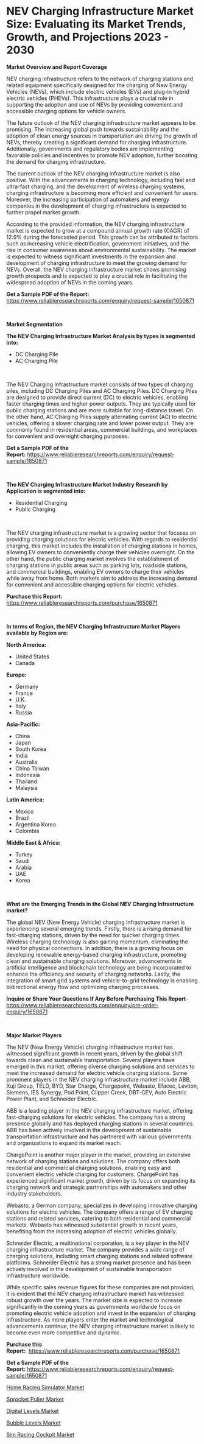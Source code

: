 <p><h1>NEV Charging Infrastructure Market Size: Evaluating its Market Trends, Growth, and Projections 2023 - 2030</h1></p><p><strong>Market Overview and Report Coverage</strong></p>
<p><p>NEV charging infrastructure refers to the network of charging stations and related equipment specifically designed for the charging of New Energy Vehicles (NEVs), which include electric vehicles (EVs) and plug-in hybrid electric vehicles (PHEVs). This infrastructure plays a crucial role in supporting the adoption and use of NEVs by providing convenient and accessible charging options for vehicle owners.</p><p>The future outlook of the NEV charging infrastructure market appears to be promising. The increasing global push towards sustainability and the adoption of clean energy sources in transportation are driving the growth of NEVs, thereby creating a significant demand for charging infrastructure. Additionally, governments and regulatory bodies are implementing favorable policies and incentives to promote NEV adoption, further boosting the demand for charging infrastructure.</p><p>The current outlook of the NEV charging infrastructure market is also positive. With the advancements in charging technology, including fast and ultra-fast charging, and the development of wireless charging systems, charging infrastructure is becoming more efficient and convenient for users. Moreover, the increasing participation of automakers and energy companies in the development of charging infrastructure is expected to further propel market growth.</p><p>According to the provided information, the NEV charging infrastructure market is expected to grow at a compound annual growth rate (CAGR) of 12.9% during the forecasted period. This growth can be attributed to factors such as increasing vehicle electrification, government initiatives, and the rise in consumer awareness about environmental sustainability. The market is expected to witness significant investments in the expansion and development of charging infrastructure to meet the growing demand for NEVs. Overall, the NEV charging infrastructure market shows promising growth prospects and is expected to play a crucial role in facilitating the widespread adoption of NEVs in the coming years.</p></p>
<p><strong>Get a Sample PDF of the Report:</strong> <a href="https://www.reliableresearchreports.com/enquiry/request-sample/1650871">https://www.reliableresearchreports.com/enquiry/request-sample/1650871</a></p>
<p>&nbsp;</p>
<p><strong>Market Segmentation</strong></p>
<p><strong>The NEV Charging Infrastructure Market Analysis by types is segmented into:</strong></p>
<p><ul><li>DC Charging Pile</li><li>AC Charging Pile</li></ul></p>
<p>&nbsp;</p>
<p><p>The NEV Charging Infrastructure market consists of two types of charging piles, including DC Charging Piles and AC Charging Piles. DC Charging Piles are designed to provide direct current (DC) to electric vehicles, enabling faster charging times and higher power outputs. They are typically used for public charging stations and are more suitable for long-distance travel. On the other hand, AC Charging Piles supply alternating current (AC) to electric vehicles, offering a slower charging rate and lower power output. They are commonly found in residential areas, commercial buildings, and workplaces for convenient and overnight charging purposes.</p></p>
<p><strong>Get a Sample PDF of the Report:</strong>&nbsp;<a href="https://www.reliableresearchreports.com/enquiry/request-sample/1650871">https://www.reliableresearchreports.com/enquiry/request-sample/1650871</a></p>
<p>&nbsp;</p>
<p><strong>The NEV Charging Infrastructure Market Industry Research by Application is segmented into:</strong></p>
<p><ul><li>Residential Charging</li><li>Public Charging</li></ul></p>
<p>&nbsp;</p>
<p><p>The NEV charging infrastructure market is a growing sector that focuses on providing charging solutions for electric vehicles. With regards to residential charging, this market includes the installation of charging stations in homes, allowing EV owners to conveniently charge their vehicles overnight. On the other hand, the public charging market involves the establishment of charging stations in public areas such as parking lots, roadside stations, and commercial buildings, enabling EV owners to charge their vehicles while away from home. Both markets aim to address the increasing demand for convenient and accessible charging options for electric vehicles.</p></p>
<p><strong>Purchase this Report:</strong>&nbsp; <a href="https://www.reliableresearchreports.com/purchase/1650871">https://www.reliableresearchreports.com/purchase/1650871</a></p>
<p>&nbsp;</p>
<p><strong>In terms of Region, the NEV Charging Infrastructure Market Players available by Region are:</strong></p>
<p>
    <p> <strong> North America: </strong>
        <ul>
            <li>United States</li>
            <li>Canada</li>
        </ul>
        </p> 
    <p> <strong> Europe: </strong>
        <ul>
            <li>Germany</li>
            <li>France</li>
            <li>U.K.</li>
            <li>Italy</li>
            <li>Russia</li>
        </ul>
        </p> 
    <p> <strong> Asia-Pacific: </strong>
        <ul>
            <li>China</li>
            <li>Japan</li>
            <li>South Korea</li>
            <li>India</li>
            <li>Australia</li>
            <li>China Taiwan</li>
            <li>Indonesia</li>
            <li>Thailand</li>
            <li>Malaysia</li>
        </ul>
        </p> 
    <p> <strong> Latin America: </strong>
        <ul>
            <li>Mexico</li>
            <li>Brazil</li>
            <li>Argentina Korea</li>
            <li>Colombia</li>
        </ul>
        </p> 
    <p> <strong> Middle East & Africa: </strong>
        <ul>
            <li>Turkey</li>
            <li>Saudi</li>
            <li>Arabia</li>
            <li>UAE</li>
            <li>Korea</li>
        </ul>
    </p>
    </p>
<p>&nbsp;</p>
<p><strong>What are the Emerging Trends in the Global NEV Charging Infrastructure market?</strong></p>
<p><p>The global NEV (New Energy Vehicle) charging infrastructure market is experiencing several emerging trends. Firstly, there is a rising demand for fast-charging stations, driven by the need for quicker charging times. Wireless charging technology is also gaining momentum, eliminating the need for physical connections. In addition, there is a growing focus on developing renewable energy-based charging infrastructure, promoting clean and sustainable charging solutions. Moreover, advancements in artificial intelligence and blockchain technology are being incorporated to enhance the efficiency and security of charging networks. Lastly, the integration of smart grid systems and vehicle-to-grid technology is enabling bidirectional energy flow and optimizing charging processes.</p></p>
<p><strong>Inquire or Share Your Questions If Any Before Purchasing This Report</strong>- <a href="https://www.reliableresearchreports.com/enquiry/pre-order-enquiry/1650871">https://www.reliableresearchreports.com/enquiry/pre-order-enquiry/1650871</a></p>
<p>&nbsp;</p>
<p><strong>Major Market Players</strong></p>
<p><p>The NEV (New Energy Vehicle) charging infrastructure market has witnessed significant growth in recent years, driven by the global shift towards clean and sustainable transportation. Several players have emerged in this market, offering diverse charging solutions and services to meet the increased demand for electric vehicle charging stations. Some prominent players in the NEV charging infrastructure market include ABB, Xuji Group, TELD, BYD, Star Charge, Chargepoint, Webasto, Efacec, Leviton, Siemens, IES Synergy, Pod Point, Clipper Creek, DBT-CEV, Auto Electric Power Plant, and Schneider Electric.</p><p>ABB is a leading player in the NEV charging infrastructure market, offering fast-charging solutions for electric vehicles. The company has a strong presence globally and has deployed charging stations in several countries. ABB has been actively involved in the development of sustainable transportation infrastructure and has partnered with various governments and organizations to expand its market reach.</p><p>ChargePoint is another major player in the market, providing an extensive network of charging stations and solutions. The company offers both residential and commercial charging solutions, enabling easy and convenient electric vehicle charging for customers. ChargePoint has experienced significant market growth, driven by its focus on expanding its charging network and strategic partnerships with automakers and other industry stakeholders.</p><p>Webasto, a German company, specializes in developing innovative charging solutions for electric vehicles. The company offers a range of EV charging stations and related services, catering to both residential and commercial markets. Webasto has witnessed substantial growth in recent years, benefiting from the increasing adoption of electric vehicles globally.</p><p>Schneider Electric, a multinational corporation, is a key player in the NEV charging infrastructure market. The company provides a wide range of charging solutions, including smart charging stations and related software platforms. Schneider Electric has a strong market presence and has been actively involved in the development of sustainable transportation infrastructure worldwide.</p><p>While specific sales revenue figures for these companies are not provided, it is evident that the NEV charging infrastructure market has witnessed robust growth over the years. The market size is expected to increase significantly in the coming years as governments worldwide focus on promoting electric vehicle adoption and invest in the expansion of charging infrastructure. As more players enter the market and technological advancements continue, the NEV charging infrastructure market is likely to become even more competitive and dynamic.</p></p>
<p><strong>Purchase this Report:</strong>&nbsp;&nbsp;<a href="https://www.reliableresearchreports.com/purchase/1650871">https://www.reliableresearchreports.com/purchase/1650871</a></p>
<p></p>
<p><strong>Get a Sample PDF of the Report:</strong>&nbsp;<a href="https://www.reliableresearchreports.com/enquiry/request-sample/1650871">https://www.reliableresearchreports.com/enquiry/request-sample/1650871</a></p>
<p><p><a href="https://www.linkedin.com/pulse/home-racing-simulator-market-size-growth-forecast-from-lze7e/">Home Racing Simulator Market</a></p><p><a href="https://www.linkedin.com/pulse/sprocket-puller-market-size-share-global-analysis-report-2023-vhnle/">Sprocket Puller Market</a></p><p><a href="https://medium.com/@haileeferry/digital-levels-market-size-growth-forecast-2023-2030-af04c30a2a26">Digital Levels Market</a></p><p><a href="https://medium.com/@elenaglover2023/bubble-levels-market-size-growth-forecast-2023-2030-67fc3332223f">Bubble Levels Market</a></p><p><a href="https://www.linkedin.com/pulse/sim-racing-cockpit-market-size-share-global-analysis-report-gmxoe/">Sim Racing Cockpit Market</a></p></p>